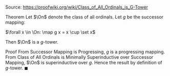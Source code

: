 # 

Source: https://proofwiki.org/wiki/Class_of_All_Ordinals_is_G-Tower

Theorem
Let $\On$ denote the class of all ordinals.
Let $g$ be the successor mapping:

$\forall x \in \On: \map g x = x \cup \set x$

Then $\On$ is a $g$-tower.


Proof
From Successor Mapping is Progressing, $g$ is a progressing mapping.
From Class of All Ordinals is Minimally Superinductive over Successor Mapping, $\On$ is superinductive over $g$.
Hence the result by definition of $g$-tower.
$\blacksquare$





